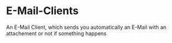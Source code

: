 # E-Mail-Clients
An E-Mail Client, which sends you automatically an E-Mail with an attachement or not if something happens

